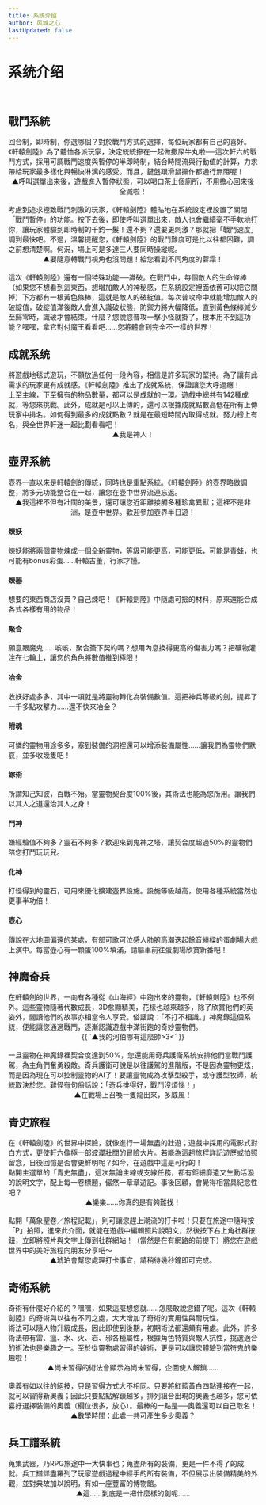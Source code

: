 ```yaml
---
title: 系统介绍
author: 风城之心
lastUpdated: false
---
```


# 系统介绍
<br>

<a-tabs>
<a-tab-pane key="1" title="戰鬥系統">

## 戰鬥系統
<span class="leading-10">
回合制，即時制，你選哪個？對於戰鬥方式的選擇，每位玩家都有自己的喜好。《軒轅劍陸》為了體恤各派玩家，決定統統摻在一起做撒尿牛丸啦──這次軒六的戰鬥方式，採用可調戰鬥速度與暫停的半即時制，結合時間流與行動值的計算，力求帶給玩家最多樣化與暢快淋漓的感受。而且，鍵盤跟滑鼠操作都通行無阻喔！<br>
<a-image :src="system01" width="100%" />
<center>
▲呼叫選單出來後，遊戲進入暫停狀態，可以喝口茶上個廁所，不用擔心回來後全滅啦！
</center>
<br>
考慮到追求極致戰鬥刺激的玩家，《軒轅劍陸》體貼地在系統設定裡設置了關閉「戰鬥暫停」的功能。按下去後，即使呼叫選單出來，敵人也會繼續毫不手軟地打你，讓玩家體驗到即時制的千鈞一髮！還不夠？還要更刺激？那就把「戰鬥速度」調到最快吧。不過，溫馨提醒您，《軒轅劍陸》的戰鬥難度可是比以往都困難，調之前想清楚啊。何況，場上可是多達三人要同時操縱呢。<br>
<a-image :src="system02" width="100%" />
<center>
▲要隨意轉戰鬥視角也沒問題！給您看到不同角度的蓉霜！
</center>
<br>
這次《軒轅劍陸》還有一個特殊功能──識破。在戰鬥中，每個敵人的生命條棒（如果您不想看到這東西，想增加敵人的神秘感，在系統設定裡面依舊可以把它關掉）下方都有一根黃色條棒，這就是敵人的破綻值。每次普攻命中就能增加敵人的破綻值，破綻值滿後敵人會進入識破狀態，防禦力將大幅降低，直到黃色條棒減少至歸零時，識破才會結束。什麼？您說您普攻一擊小怪就掛了，根本用不到這功能？嘿嘿，拿它對付魔王看看吧……您將體會到完全不一樣的世界！<br>
</span>
</a-tab-pane>
<a-tab-pane key="2" title="成就系统">

## 成就系统
<span class="leading-10">
將遊戲地毯式遊玩，不願放過任何一段內容，相信是許多玩家的堅持。為了讓有此需求的玩家更有成就感，《軒轅劍陸》推出了成就系統，保證讓您大呼過癮！<br>
上至主線，下至擁有的物品數量，都可以是成就的一環。遊戲中總共有142種成就，等您來挑戰。此外，成就是可以上傳的，還可以根據成就點數高低在所有上傳玩家中排名。如何得到最多的成就點數？就是在最短時間內取得成就。努力榜上有名，與全世界軒迷一起比劃看看吧！<br>
<a-image :src="system03" width="100%" />
<center>
▲我是神人！
</center>
</span>
</a-tab-pane>
<a-tab-pane key="3" title="壺界系統">

## 壺界系統
<span class="leading-10">
壺界一直以來是軒轅劍的傳統，同時也是重點系統。《軒轅劍陸》的壺界略做調整，將多元功能整合在一起，讓您在壺中世界流連忘返。<br>
<a-image :src="system04" width="100%" />
<center>
▲我這裡不但有壯闊的美景，還可讓您近距離接觸多種珍禽異獸；這裡不是非洲，是壺中世界。歡迎參加壺界半日遊！
</center>

#### 煉妖
煉妖能將兩個靈物煉成一個全新靈物，等級可能更高，可能更低，可能是青蛙，也可能有bonus彩蛋……軒轅古董，行家才懂。<br>
<a-image :src="system05" width="100%" />

#### 煉器
想要的東西商店沒賣？自己煉吧！《軒轅劍陸》中隨處可撿的材料，原來還能合成各式各樣有用的物品！<br>
<a-image :src="system06" width="100%" />

#### 聚合
願意跟魔鬼……咳咳，聚合簽下契約嗎？想用內息換得更高的傷害力嗎？把礦物灌注在七輪上，讓您的角色將數值推到極限！<br>
<a-image :src="system07" width="100%" />

#### 冶金
收妖好處多多，其中一項就是將靈物轉化為裝備數值。這把神兵等級的劍，提昇了一千多點攻擊力……還不快來冶金？<br>
<a-image :src="system08" width="100%" />

#### 附魂
可憐的靈物用途多多，塞到裝備的洞裡還可以增添裝備屬性……讓我們為靈物們默哀，並多收幾隻吧！<br>
<a-image :src="system09" width="100%" />


#### 嫁術
所謂知己知彼，百戰不殆。當靈物契合度100%後，其術法也能為您所用。讓我們以其人之道還治其人之身！<br>
<a-image :src="system10" width="100%" />

#### 鬥神
嫌經驗值不夠多？靈石不夠多？歡迎來到鬼神之塔，讓契合度超過50%的靈物們陪您打鬥玩玩兒。<br>
<a-image :src="system11" width="100%" />


#### 化神
打怪得到的靈石，可用來優化擴建壺界設施。設施等級越高，使用各種系統當然也更事半功倍！<br>
<a-image :src="system12" width="100%" />


#### 壺心
傳說在大地圖偏遠的某處，有部可歌可泣感人肺腑高潮迭起餘音繞樑的蛋劇場大戲上演中。每當壺心有一顆蛋100%填滿，請驅車前往蛋劇場欣賞新番吧！<br>
<a-image :src="system13" width="100%" />

</span>
</a-tab-pane>
<a-tab-pane key="4" title="神魔奇兵">

## 神魔奇兵
<span class="leading-10">
在軒轅劍的世界，一向有各種從《山海經》中跑出來的靈物，《軒轅劍陸》也不例外。這些靈物隨著代數成長，3D愈顯精美，花樣也越來越多，除了欣賞他們的英姿外，閱讀他們的故事亦相當令人享受。俗話說：「不打不相識。」神魔錄這個系統，便能讓您通過戰鬥，逐漸認識遊戲中滿街跑的奇妙靈物們。
<br>
<a-image :src="system14" width="100%" />
<center>
{{ `▲我的河伯哪有這麼帥>3<` }}
</center>
<br>
一旦靈物在神魔錄裡契合度達到50%，您還能用奇兵護衛系統安排他們當戰鬥護駕，為主角們奮勇殺敵。奇兵護衛可說是以往護駕的進階版，不是因為靈物更炫，而是因為現在可以控制靈物的AI了！要讓靈物成為攻擊型殺手，或守護型牧師，統統取決於您。難怪有句俗話說：「奇兵排得好，戰鬥沒煩惱！」
<br>
<a-image :src="system15" width="100%" />
<center>
▲在戰場上召喚一隻龍出來，多威風！
</center>
</span>
</a-tab-pane>
<a-tab-pane key="5" title="青史旅程">

## 青史旅程
<span class="leading-10">
在《軒轅劍陸》的世界中探險，就像進行一場無盡的壯遊；遊戲中採用的電影式對白方式，更使軒六像極一部波瀾壯闊的冒險大片。若能為這趟旅程詳記遊歷或拍照留念，日後回憶是否會更鮮明呢？如今，在遊戲中這是可行的！
<br>
點開主選單的「青史無盡」，這次無論主線或支線任務，都有鉅細靡遺又生動活潑的說明文字，配上每一卷標題，儼然一章章遊記。事後回顧，會覺得相當具紀念性吧？
<br>
<a-image :src="system16" width="100%" />
<center>
▲樂樂……你真的是有夠難找！
</center>
<br>
點開「萬象聖卷／旅程記載」，則可讓您趕上潮流的打卡啦！只要在旅途中隨時按「P」拍照，進來此介面，就能在遊戲中編輯照片說明文，然後按下右上角社群按鈕，立即將照片與文字上傳到社群網站！（當然是在有網路的前提下）將您在遊戲世界中的美好旅程向朋友分享吧～
<br>
<a-image :src="system17" width="100%" />
<center>
▲琥珀會幫您處理打卡事宜，請稍待幾秒鐘即可完成。
</center>
</span>
</a-tab-pane>
<a-tab-pane key="6" title="奇術系統">

## 奇術系統
<span class="leading-10">
奇術有什麼好介紹的？嘿嘿，如果這麼想您就……怎麼敢說您錯了呢。這次《軒轅劍陸》的奇術與以往有不同之處，大大增加了奇術的實用性與耐玩性。<br>
術法可以隨人物升級成長，因此即使到後期，初期術法都還頗有用處。此外，許多術法帶有雷、瘟、水、火、岩、邪各種屬性，根據角色特質與敵人抗性，挑選適合的術法也是樂趣之一。至於從靈物處習得的嫁術，更是可以讓您體驗到當符鬼的樂趣啦！
<br>
<a-image :src="system18" width="100%" />
<center>
▲尚未習得的術法會顯示為尚未習得，企圖使人解鎖……
</center>
<br>
奧義有如以往的絕技，只是習得方式大不相同。只要將紅藍黃白四點連接在一起，就可以習得新奧義；因此只要點點解鎖越多，排列組合出現的奧義也越多，您可依喜好選擇裝備的奧義（欄位很多，放心）。最棒的一點是──奧義還可以自己取名！<br>
<a-image :src="system19" width="100%" />
<center>
▲數學時間：此處一共可產生多少奧義？
</center>
</span>
</a-tab-pane>
<a-tab-pane key="7" title="兵工譜系統">

## 兵工譜系統
<span class="leading-10">
蒐集武器，乃RPG旅途中一大快事也；蒐盡所有的裝備，更是一件不得了的成就。兵工譜詳盡羅列了玩家遊戲過程中經手的所有裝備，不但展示出裝備精美的外觀，並對典故加以說明，有如一座豐富的博物館。<br>
<a-image :src="system20" width="100%" />
<center>
▲這……到底是一把什麼樣的劍呢……
</center>
<br>
</span>
</a-tab-pane>
</a-tabs>

<script setup>
import system01 from "./img/system01.jpg";
import system02 from "./img/system02.jpg";
import system03 from "./img/system03.jpg";
import system04 from "./img/system04.jpg";
import system05 from "./img/system05.jpg";
import system06 from "./img/system06.jpg";
import system07 from "./img/system07.jpg";
import system08 from "./img/system08.jpg";
import system09 from "./img/system09.jpg";
import system10 from "./img/system10.jpg";
import system11 from "./img/system11.jpg";
import system12 from "./img/system12.jpg";
import system13 from "./img/system13.jpg";
import system14 from "./img/system14.jpg";
import system15 from "./img/system15.jpg";
import system16 from "./img/system16.jpg";
import system17 from "./img/system17.jpg";
import system18 from "./img/system18.jpg";
import system19 from "./img/system19.jpg";
import system20 from "./img/system20.jpg";
</script>
